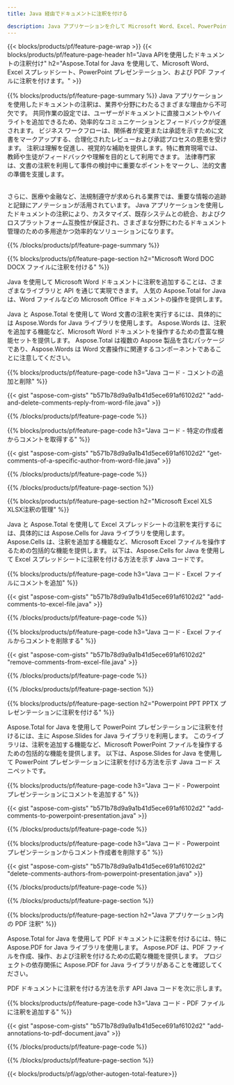 ```yaml
---
title: Java 経由でドキュメントに注釈を付ける 

description: Java アプリケーションを介して Microsoft Word、Excel、PowerPoint プレゼンテーション、および PDF ファイルに注釈を付けます。注釈を簡単にクリアします。
---
```


{{< blocks/products/pf/feature-page-wrap >}}
{{< blocks/products/pf/feature-page-header h1="Java APIを使用したドキュメントの注釈付け" h2="Aspose.Total for Java を使用して、Microsoft Word、Excel スプレッドシート、PowerPoint プレゼンテーション、および PDF ファイルに注釈を付けます。" >}}

{{% blocks/products/pf/feature-page-summary %}}
Java アプリケーションを使用したドキュメントの注釈は、業界や分野にわたるさまざまな理由から不可欠です。 共同作業の設定では、ユーザーがドキュメントに直接コメントやハイライトを追加できるため、効率的なコミュニケーションとフィードバックが促進されます。 ビジネス ワークフローは、関係者が変更または承認を示すために文書をマークアップする、合理化されたレビューおよび承認プロセスの恩恵を受けます。 注釈は理解を促進し、視覚的な補助を提供します。特に教育現場では、教師や生徒がフィードバックや理解を目的として利用できます。 法律専門家は、文書の注釈を利用して事件の検討中に重要なポイントをマークし、法的文書の準備を支援します。 <br /><br />

さらに、医療や金融など、法規制遵守が求められる業界では、重要な情報の追跡と記録にアノテーションが活用されています。 Java アプリケーションを使用したドキュメントの注釈により、カスタマイズ、既存システムとの統合、およびクロスプラットフォーム互換性が保証され、さまざまな分野にわたるドキュメント管理のための多用途かつ効率的なソリューションになります。

{{% /blocks/products/pf/feature-page-summary  %}}

{{% blocks/products/pf/feature-page-section  h2="Microsoft Word DOC DOCX ファイルに注釈を付ける" %}}

Java を使用して Microsoft Word ドキュメントに注釈を追加することは、さまざまなライブラリと API を通じて実現できます。 人気の Aspose.Total for Java は、Word ファイルなどの Microsoft Office ドキュメントの操作を提供します。   <br />

Java と Aspose.Total を使用して Word 文書の注釈を実行するには、具体的には Aspose.Words for Java ライブラリを使用します。 Aspose.Words は、注釈を追加する機能など、Microsoft Word ドキュメントを操作するための豊富な機能セットを提供します。 Aspose.Total は複数の Aspose 製品を含むパッケージであり、Aspose.Words は Word 文書操作に関連するコンポーネントであることに注意してください。<br />

{{% blocks/products/pf/feature-page-code h3="Java コード - コメントの追加と削除" %}}

{{< gist "aspose-com-gists" "b571b78d9a9a1b41d5ece691af6102d2" "add-and-delete-comments-reply-from-word-file.java" >}}

{{% /blocks/products/pf/feature-page-code  %}}

{{% blocks/products/pf/feature-page-code h3="Java コード - 特定の作成者からコメントを取得する" %}}

{{< gist "aspose-com-gists" "b571b78d9a9a1b41d5ece691af6102d2" "get-comments-of-a-specific-author-from-word-file.java" >}}

{{% /blocks/products/pf/feature-page-code  %}}

{{% /blocks/products/pf/feature-page-section %}}

{{% blocks/products/pf/feature-page-section  h2="Microsoft Excel XLS XLSX注釈の管理" %}}

Java と Aspose.Total を使用して Excel スプレッドシートの注釈を実行するには、具体的には Aspose.Cells for Java ライブラリを使用します。 Aspose.Cells は、注釈を追加する機能など、Microsoft Excel ファイルを操作するための包括的な機能を提供します。 以下は、Aspose.Cells for Java を使用して Excel スプレッドシートに注釈を付ける方法を示す Java コードです。<br />

{{% blocks/products/pf/feature-page-code h3="Java コード - Excel ファイルにコメントを追加" %}}

{{< gist "aspose-com-gists" "b571b78d9a9a1b41d5ece691af6102d2" "add-comments-to-excel-file.java" >}}

{{% /blocks/products/pf/feature-page-code  %}}

{{% blocks/products/pf/feature-page-code h3="Java コード - Excel ファイルからコメントを削除する" %}}

{{< gist "aspose-com-gists" "b571b78d9a9a1b41d5ece691af6102d2" "remove-comments-from-excel-file.java" >}}

{{% /blocks/products/pf/feature-page-code  %}}

{{% /blocks/products/pf/feature-page-section %}}

{{% blocks/products/pf/feature-page-section  h2="Powerpoint PPT PPTX プレゼンテーションに注釈を付ける" %}}

Aspose.Total for Java を使用して PowerPoint プレゼンテーションに注釈を付けるには、主に Aspose.Slides for Java ライブラリを利用します。 このライブラリは、注釈を追加する機能など、Microsoft PowerPoint ファイルを操作するための包括的な機能を提供します。 以下は、Aspose.Slides for Java を使用して PowerPoint プレゼンテーションに注釈を付ける方法を示す Java コード スニペットです。<br />

{{% blocks/products/pf/feature-page-code h3="Java コード - Powerpoint プレゼンテーションにコメントを追加する" %}}

{{< gist "aspose-com-gists" "b571b78d9a9a1b41d5ece691af6102d2" "add-comments-to-powerpoint-presentation.java" >}}

{{% /blocks/products/pf/feature-page-code  %}}

{{% blocks/products/pf/feature-page-code h3="Java コード - Powerpoint プレゼンテーションからコメント作成者を削除する" %}}

{{< gist "aspose-com-gists" "b571b78d9a9a1b41d5ece691af6102d2" "delete-comments-authors-from-powerpoint-presentation.java" >}}

{{% /blocks/products/pf/feature-page-code  %}}

{{% /blocks/products/pf/feature-page-section %}}

{{% blocks/products/pf/feature-page-section  h2="Java アプリケーション内の PDF 注釈" %}}

Aspose.Total for Java を使用して PDF ドキュメントに注釈を付けるには、特に Aspose.PDF for Java ライブラリを使用します。 Aspose.PDF は、PDF ファイルを作成、操作、および注釈を付けるための広範な機能を提供します。 プロジェクトの依存関係に Aspose.PDF for Java ライブラリがあることを確認してください。 

PDF ドキュメントに注釈を付ける方法を示す API Java コードを次に示します。<br />

{{% blocks/products/pf/feature-page-code h3="Java コード - PDF ファイルに注釈を追加する" %}}

{{< gist "aspose-com-gists" "b571b78d9a9a1b41d5ece691af6102d2" "add-annotations-to-pdf-document.java" >}}

{{% /blocks/products/pf/feature-page-code  %}}

{{% /blocks/products/pf/feature-page-section %}}

{{< blocks/products/pf/agp/other-autogen-total-feature>}}
